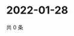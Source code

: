 # 2022-01-28

共 0 条

<!-- BEGIN WEIBO -->
<!-- 最后更新时间 Fri Jan 28 2022 10:25:53 GMT+0800 (China Standard Time) -->

<!-- END WEIBO -->
